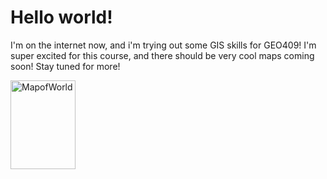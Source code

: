 <!DOCTYPE html>
<html>
<body>

<h1>Hello world!</h1>

<p>I'm on the internet now, and i'm trying out some GIS skills for GEO409!
I'm super excited for this course, and there should be very cool maps coming soon! 
Stay tuned for more!</p>

</body>
</html>

<img src="http://previews.123rf.com/images/siloto/siloto1209/siloto120900008/15492010-Vintage-map-of-the-world-in-grunge-style-Stock-Photo-old.jpg" alt="MapofWorld" width="104" height="142"> 
